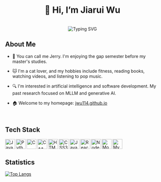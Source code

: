 <div align="center">
  
  # 👋 Hi, I’m Jiarui Wu  
  
  <br/>
  
  <img src="https://readme-typing-svg.herokuapp.com?font=Fira+Code&pause=500&color=6A5ACD&center=true&vCenter=true&width=435&lines=AI+Researcher;LLM+Enthusiast;Amateur+Full-Stack+Developer;Never+Stop+Learning;Always+Love+Life" alt="Typing SVG" />
 
  <br/>

</div>

<div>
  
  ## About Me

  - 👋 You can call me Jerry. I'm enjoying the gap semester before my master's studies.
  
  - 🐱 I'm a cat lover, and my hobbies include fitness, reading books, watching videos, and listening to pop music.  
  
  - 🔍 I'm interested in artificial intelligence and software development. My past research focused on MLLM and generative AI.
  
  - 🏠 Welcome to my homepage: <a href="https://jwu114.github.io" target="_blank">jwu114.github.io<a>

  <br/>
  
  ## Tech Stack

  <div>
    <img align="left" alt="Java" width="32px" src="https://cdn.jsdelivr.net/gh/devicons/devicon/icons/java/java-original.svg"/>
    <img align="left" alt="Python" width="32px" src="https://cdn.jsdelivr.net/gh/devicons/devicon/icons/python/python-original.svg"/>
    <img align="left" alt="C" width="32px" src="https://cdn.jsdelivr.net/gh/devicons/devicon/icons/c/c-original.svg"/>
    <img align="left" alt="C++" width="32px" src="https://cdn.jsdelivr.net/gh/devicons/devicon/icons/cplusplus/cplusplus-original.svg"/>
    <img align="left" alt="HTML5" width="32px" src="https://cdn.jsdelivr.net/gh/devicons/devicon/icons/html5/html5-original.svg"/>
    <img align="left" alt="CSS3" width="32px" src="https://cdn.jsdelivr.net/gh/devicons/devicon/icons/css3/css3-original.svg"/>
    <img align="left" alt="JavaScript" width="32px" src="https://cdn.jsdelivr.net/gh/devicons/devicon/icons/javascript/javascript-original.svg"/>
    <img align="left" alt="React" width="32px" src="https://cdn.jsdelivr.net/gh/devicons/devicon/icons/react/react-original.svg"/>
    <img align="left" alt="Node.js" width="32px" src="https://cdn.jsdelivr.net/gh/devicons/devicon/icons/nodejs/nodejs-original.svg"/>
    <img align="left" alt="MongoDB" width="32px" src="https://cdn.jsdelivr.net/gh/devicons/devicon/icons/mongodb/mongodb-original.svg"/>
    <img align="left" alt="MySQL" width="32px" src="https://cdn.jsdelivr.net/gh/devicons/devicon/icons/mysql/mysql-original.svg"/>
  </div>

  <br/>

  <br/>
  
  ## Statistics

  [![Top Langs](https://github-readme-stats.vercel.app/api/top-langs/?username=jwu114&langs_count=7&layout=donut)](https://github.com/anuraghazra/github-readme-stats)
  
</div>

